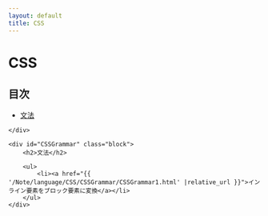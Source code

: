 ```yaml
---
layout: default
title: CSS
---
```

<body>
    <div class="block">
        <h1>CSS</h1>
    </div>
    <div class="block">
        <h2>目次</h2>
        <ul>
            <li>
                <a href="#CSSGrammar">文法</a>
            </li>
        </ul>


    </div>

    <div id="CSSGrammar" class="block">
        <h2>文法</h2>
        
        <ul>
            <li><a href="{{ '/Note/language/CSS/CSSGrammar/CSSGrammar1.html' |relative_url }}">インライン要素をブロック要素に変換</a></li>
        </ul>
    </div>
</body>